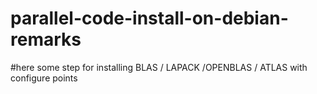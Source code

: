 # parallel-code-install-on-debian-remarks
#here some step for installing BLAS / LAPACK /OPENBLAS / ATLAS with configure points
